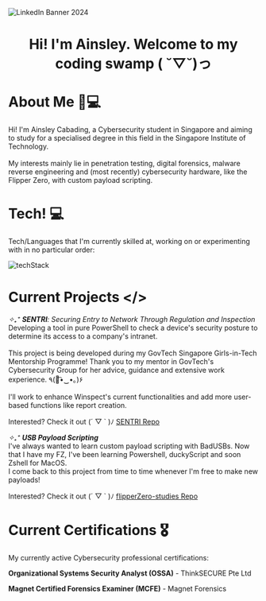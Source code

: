 ![LinkedIn Banner 2024](https://github.com/aenslei/aenslei/assets/120321170/c1e5a686-fd00-4a9c-8777-29aa25309b8f)

<h1 align="center">Hi! I'm Ainsley. Welcome to my coding swamp ( ˘▽˘)っ</h1>

# About Me 📝💻
Hi! I'm Ainsley Cabading, a Cybersecurity student in Singapore and aiming to study for a specialised degree in this field in the Singapore Institute of Technology.<br/><br/>
My interests mainly lie in penetration testing, digital forensics, malware reverse engineering and (most recently) cybersecurity hardware, like the Flipper Zero, with custom payload scripting.

# Tech! 💻
Tech/Languages that I'm currently skilled at, working on or experimenting with in no particular order:

![techStack](https://github.com/aenslei/aenslei/assets/120321170/186642ac-3d6a-4b4f-9a73-e9008a3020a1)

# Current Projects </>
_✧₊⁺ **SENTRI**: Securing Entry to Network Through Regulation and Inspection_ <br/>
Developing a tool in pure PowerShell to check a device's security posture to determine its access to a company's intranet. <br/><br/>
This project is being developed during my GovTech Singapore Girls-in-Tech Mentorship Programme! Thank you to my mentor in GovTech's Cybersecurity Group for her advice, guidance and extensive work experience. ٩(｡͡•‿•｡)۶ <br/><br/>
I'll work to enhance Winspect's current functionalities and add more user-based functions like report creation. <br/>

Interested? Check it out (´ ▽ ` )ﾉ [SENTRI Repo](https://github.com/aenslei/SENTRI)

_✧₊⁺ **USB Payload Scripting**_ <br/>
I've always wanted to learn custom payload scripting with BadUSBs. Now that I have my FZ, I've been learning Powershell, duckyScript and soon Zshell for MacOS.<br/>
I come back to this project from time to time whenever I'm free to make new payloads! 

Interested? Check it out (´ ▽ ` )ﾉ [flipperZero-studies Repo](https://github.com/aenslei/flipperZero-studies)

# Current Certifications 🎖
My currently active Cybersecurity professional certifications:

**Organizational Systems Security Analyst (OSSA)** - ThinkSECURE Pte Ltd

**Magnet Certified Forensics Examiner (MCFE)** - Magnet Forensics
